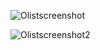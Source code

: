 ![Olistscreenshot](https://github.com/user-attachments/assets/72ec63e5-d330-4691-8571-cf47e931b72f)

![Olistscreenshot2](https://github.com/user-attachments/assets/115e2920-e435-4424-8384-9f663ad145a9)
